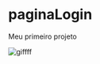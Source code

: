 # paginaLogin
Meu primeiro projeto





![giffff](https://user-images.githubusercontent.com/65283176/162551048-d6a4555a-34f6-4a72-b56b-dd422772343d.gif)
